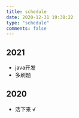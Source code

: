 ```yaml
---
title: schedule
date: 2020-12-31 19:38:22
type: "schedule"
comments: false
---
```




## 2021

- java开发
- 多刷题

## 2020

- 活下来 √

